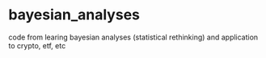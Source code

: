 # bayesian_analyses
code from learing bayesian analyses (statistical rethinking) and application to crypto, etf, etc
